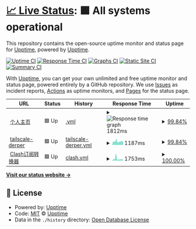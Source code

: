 # [📈 Live Status](https://linshenkx.cn): <!--live status--> **🟩 All systems operational**

This repository contains the open-source uptime monitor and status page for [Upptime](https://upptime.js.org), powered by [Upptime](https://github.com/upptime/upptime).

[![Uptime CI](https://github.com/linshenkx/upptime/workflows/Uptime%20CI/badge.svg)](https://github.com/linshenkx/upptime/actions?query=workflow%3A%22Uptime+CI%22)
[![Response Time CI](https://github.com/linshenkx/upptime/workflows/Response%20Time%20CI/badge.svg)](https://github.com/linshenkx/upptime/actions?query=workflow%3A%22Response+Time+CI%22)
[![Graphs CI](https://github.com/linshenkx/upptime/workflows/Graphs%20CI/badge.svg)](https://github.com/linshenkx/upptime/actions?query=workflow%3A%22Graphs+CI%22)
[![Static Site CI](https://github.com/linshenkx/upptime/workflows/Static%20Site%20CI/badge.svg)](https://github.com/linshenkx/upptime/actions?query=workflow%3A%22Static+Site+CI%22)
[![Summary CI](https://github.com/linshenkx/upptime/workflows/Summary%20CI/badge.svg)](https://github.com/linshenkx/upptime/actions?query=workflow%3A%22Summary+CI%22)

With [Upptime](https://upptime.js.org), you can get your own unlimited and free uptime monitor and status page, powered entirely by a GitHub repository. We use [Issues](https://github.com/upptime/upptime/issues) as incident reports, [Actions](https://github.com/linshenkx/upptime/actions) as uptime monitors, and [Pages](https://linshenkx.cn) for the status page.

<!--start: status pages-->
<!-- This summary is generated by Upptime (https://github.com/upptime/upptime) -->
<!-- Do not edit this manually, your changes will be overwritten -->
<!-- prettier-ignore -->
| URL | Status | History | Response Time | Uptime |
| --- | ------ | ------- | ------------- | ------ |
| <img alt="" src="https://icons.duckduckgo.com/ip3/linshenkx.cn.ico" height="13"> [个人主页](https://linshenkx.cn) | 🟩 Up | [.yml](https://github.com/linshenkx/upptime/commits/HEAD/history/.yml) | <details><summary><img alt="Response time graph" src="./graphs//response-time-week.png" height="20"> 1812ms</summary><br><a href="https://linshenkx.github.io/upptime/history/"><img alt="Response time 1811" src="https://img.shields.io/endpoint?url=https%3A%2F%2Fraw.githubusercontent.com%2Flinshenkx%2Fupptime%2FHEAD%2Fapi%2F%2Fresponse-time.json"></a><br><a href="https://linshenkx.github.io/upptime/history/"><img alt="24-hour response time 1673" src="https://img.shields.io/endpoint?url=https%3A%2F%2Fraw.githubusercontent.com%2Flinshenkx%2Fupptime%2FHEAD%2Fapi%2F%2Fresponse-time-day.json"></a><br><a href="https://linshenkx.github.io/upptime/history/"><img alt="7-day response time 1812" src="https://img.shields.io/endpoint?url=https%3A%2F%2Fraw.githubusercontent.com%2Flinshenkx%2Fupptime%2FHEAD%2Fapi%2F%2Fresponse-time-week.json"></a><br><a href="https://linshenkx.github.io/upptime/history/"><img alt="30-day response time 1811" src="https://img.shields.io/endpoint?url=https%3A%2F%2Fraw.githubusercontent.com%2Flinshenkx%2Fupptime%2FHEAD%2Fapi%2F%2Fresponse-time-month.json"></a><br><a href="https://linshenkx.github.io/upptime/history/"><img alt="1-year response time 1811" src="https://img.shields.io/endpoint?url=https%3A%2F%2Fraw.githubusercontent.com%2Flinshenkx%2Fupptime%2FHEAD%2Fapi%2F%2Fresponse-time-year.json"></a></details> | <details><summary><a href="https://linshenkx.github.io/upptime/history/">99.84%</a></summary><a href="https://linshenkx.github.io/upptime/history/"><img alt="All-time uptime 99.34%" src="https://img.shields.io/endpoint?url=https%3A%2F%2Fraw.githubusercontent.com%2Flinshenkx%2Fupptime%2FHEAD%2Fapi%2F%2Fuptime.json"></a><br><a href="https://linshenkx.github.io/upptime/history/"><img alt="24-hour uptime 100.00%" src="https://img.shields.io/endpoint?url=https%3A%2F%2Fraw.githubusercontent.com%2Flinshenkx%2Fupptime%2FHEAD%2Fapi%2F%2Fuptime-day.json"></a><br><a href="https://linshenkx.github.io/upptime/history/"><img alt="7-day uptime 99.84%" src="https://img.shields.io/endpoint?url=https%3A%2F%2Fraw.githubusercontent.com%2Flinshenkx%2Fupptime%2FHEAD%2Fapi%2F%2Fuptime-week.json"></a><br><a href="https://linshenkx.github.io/upptime/history/"><img alt="30-day uptime 99.80%" src="https://img.shields.io/endpoint?url=https%3A%2F%2Fraw.githubusercontent.com%2Flinshenkx%2Fupptime%2FHEAD%2Fapi%2F%2Fuptime-month.json"></a><br><a href="https://linshenkx.github.io/upptime/history/"><img alt="1-year uptime 99.34%" src="https://img.shields.io/endpoint?url=https%3A%2F%2Fraw.githubusercontent.com%2Flinshenkx%2Fupptime%2FHEAD%2Fapi%2F%2Fuptime-year.json"></a></details>
| <img alt="" src="https://icons.duckduckgo.com/ip3/derper.linshenkx.cn.ico" height="13"> [tailscale-derper](https://derper.linshenkx.cn) | 🟩 Up | [tailscale-derper.yml](https://github.com/linshenkx/upptime/commits/HEAD/history/tailscale-derper.yml) | <details><summary><img alt="Response time graph" src="./graphs/tailscale-derper/response-time-week.png" height="20"> 1187ms</summary><br><a href="https://linshenkx.github.io/upptime/history/tailscale-derper"><img alt="Response time 1196" src="https://img.shields.io/endpoint?url=https%3A%2F%2Fraw.githubusercontent.com%2Flinshenkx%2Fupptime%2FHEAD%2Fapi%2Ftailscale-derper%2Fresponse-time.json"></a><br><a href="https://linshenkx.github.io/upptime/history/tailscale-derper"><img alt="24-hour response time 896" src="https://img.shields.io/endpoint?url=https%3A%2F%2Fraw.githubusercontent.com%2Flinshenkx%2Fupptime%2FHEAD%2Fapi%2Ftailscale-derper%2Fresponse-time-day.json"></a><br><a href="https://linshenkx.github.io/upptime/history/tailscale-derper"><img alt="7-day response time 1187" src="https://img.shields.io/endpoint?url=https%3A%2F%2Fraw.githubusercontent.com%2Flinshenkx%2Fupptime%2FHEAD%2Fapi%2Ftailscale-derper%2Fresponse-time-week.json"></a><br><a href="https://linshenkx.github.io/upptime/history/tailscale-derper"><img alt="30-day response time 1196" src="https://img.shields.io/endpoint?url=https%3A%2F%2Fraw.githubusercontent.com%2Flinshenkx%2Fupptime%2FHEAD%2Fapi%2Ftailscale-derper%2Fresponse-time-month.json"></a><br><a href="https://linshenkx.github.io/upptime/history/tailscale-derper"><img alt="1-year response time 1196" src="https://img.shields.io/endpoint?url=https%3A%2F%2Fraw.githubusercontent.com%2Flinshenkx%2Fupptime%2FHEAD%2Fapi%2Ftailscale-derper%2Fresponse-time-year.json"></a></details> | <details><summary><a href="https://linshenkx.github.io/upptime/history/tailscale-derper">99.84%</a></summary><a href="https://linshenkx.github.io/upptime/history/tailscale-derper"><img alt="All-time uptime 99.95%" src="https://img.shields.io/endpoint?url=https%3A%2F%2Fraw.githubusercontent.com%2Flinshenkx%2Fupptime%2FHEAD%2Fapi%2Ftailscale-derper%2Fuptime.json"></a><br><a href="https://linshenkx.github.io/upptime/history/tailscale-derper"><img alt="24-hour uptime 100.00%" src="https://img.shields.io/endpoint?url=https%3A%2F%2Fraw.githubusercontent.com%2Flinshenkx%2Fupptime%2FHEAD%2Fapi%2Ftailscale-derper%2Fuptime-day.json"></a><br><a href="https://linshenkx.github.io/upptime/history/tailscale-derper"><img alt="7-day uptime 99.84%" src="https://img.shields.io/endpoint?url=https%3A%2F%2Fraw.githubusercontent.com%2Flinshenkx%2Fupptime%2FHEAD%2Fapi%2Ftailscale-derper%2Fuptime-week.json"></a><br><a href="https://linshenkx.github.io/upptime/history/tailscale-derper"><img alt="30-day uptime 99.95%" src="https://img.shields.io/endpoint?url=https%3A%2F%2Fraw.githubusercontent.com%2Flinshenkx%2Fupptime%2FHEAD%2Fapi%2Ftailscale-derper%2Fuptime-month.json"></a><br><a href="https://linshenkx.github.io/upptime/history/tailscale-derper"><img alt="1-year uptime 99.95%" src="https://img.shields.io/endpoint?url=https%3A%2F%2Fraw.githubusercontent.com%2Flinshenkx%2Fupptime%2FHEAD%2Fapi%2Ftailscale-derper%2Fuptime-year.json"></a></details>
| <img alt="" src="https://icons.duckduckgo.com/ip3/ppc.linshenkx.cn.ico" height="13"> [Clash订阅转换器](https://ppc.linshenkx.cn) | 🟩 Up | [clash.yml](https://github.com/linshenkx/upptime/commits/HEAD/history/clash.yml) | <details><summary><img alt="Response time graph" src="./graphs/clash/response-time-week.png" height="20"> 1753ms</summary><br><a href="https://linshenkx.github.io/upptime/history/clash"><img alt="Response time 1421" src="https://img.shields.io/endpoint?url=https%3A%2F%2Fraw.githubusercontent.com%2Flinshenkx%2Fupptime%2FHEAD%2Fapi%2Fclash%2Fresponse-time.json"></a><br><a href="https://linshenkx.github.io/upptime/history/clash"><img alt="24-hour response time 936" src="https://img.shields.io/endpoint?url=https%3A%2F%2Fraw.githubusercontent.com%2Flinshenkx%2Fupptime%2FHEAD%2Fapi%2Fclash%2Fresponse-time-day.json"></a><br><a href="https://linshenkx.github.io/upptime/history/clash"><img alt="7-day response time 1753" src="https://img.shields.io/endpoint?url=https%3A%2F%2Fraw.githubusercontent.com%2Flinshenkx%2Fupptime%2FHEAD%2Fapi%2Fclash%2Fresponse-time-week.json"></a><br><a href="https://linshenkx.github.io/upptime/history/clash"><img alt="30-day response time 1421" src="https://img.shields.io/endpoint?url=https%3A%2F%2Fraw.githubusercontent.com%2Flinshenkx%2Fupptime%2FHEAD%2Fapi%2Fclash%2Fresponse-time-month.json"></a><br><a href="https://linshenkx.github.io/upptime/history/clash"><img alt="1-year response time 1421" src="https://img.shields.io/endpoint?url=https%3A%2F%2Fraw.githubusercontent.com%2Flinshenkx%2Fupptime%2FHEAD%2Fapi%2Fclash%2Fresponse-time-year.json"></a></details> | <details><summary><a href="https://linshenkx.github.io/upptime/history/clash">100.00%</a></summary><a href="https://linshenkx.github.io/upptime/history/clash"><img alt="All-time uptime 100.00%" src="https://img.shields.io/endpoint?url=https%3A%2F%2Fraw.githubusercontent.com%2Flinshenkx%2Fupptime%2FHEAD%2Fapi%2Fclash%2Fuptime.json"></a><br><a href="https://linshenkx.github.io/upptime/history/clash"><img alt="24-hour uptime 100.00%" src="https://img.shields.io/endpoint?url=https%3A%2F%2Fraw.githubusercontent.com%2Flinshenkx%2Fupptime%2FHEAD%2Fapi%2Fclash%2Fuptime-day.json"></a><br><a href="https://linshenkx.github.io/upptime/history/clash"><img alt="7-day uptime 100.00%" src="https://img.shields.io/endpoint?url=https%3A%2F%2Fraw.githubusercontent.com%2Flinshenkx%2Fupptime%2FHEAD%2Fapi%2Fclash%2Fuptime-week.json"></a><br><a href="https://linshenkx.github.io/upptime/history/clash"><img alt="30-day uptime 100.00%" src="https://img.shields.io/endpoint?url=https%3A%2F%2Fraw.githubusercontent.com%2Flinshenkx%2Fupptime%2FHEAD%2Fapi%2Fclash%2Fuptime-month.json"></a><br><a href="https://linshenkx.github.io/upptime/history/clash"><img alt="1-year uptime 100.00%" src="https://img.shields.io/endpoint?url=https%3A%2F%2Fraw.githubusercontent.com%2Flinshenkx%2Fupptime%2FHEAD%2Fapi%2Fclash%2Fuptime-year.json"></a></details>

<!--end: status pages-->

[**Visit our status website →**](https://linshenkx.cn)

## 📄 License

- Powered by: [Upptime](https://github.com/upptime/upptime)
- Code: [MIT](./LICENSE) © [Upptime](https://upptime.js.org)
- Data in the `./history` directory: [Open Database License](https://opendatacommons.org/licenses/odbl/1-0/)
